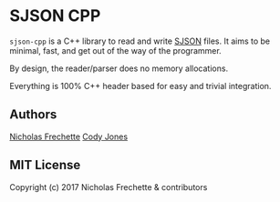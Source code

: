 # SJSON CPP

`sjson-cpp` is a C++ library to read and write [SJSON](http://help.autodesk.com/view/Stingray/ENU/?guid=__stingray_help_managing_content_sjson_html) files.
It aims to be minimal, fast, and get out of the way of the programmer.

By design, the reader/parser does no memory allocations.

Everything is 100% C++ header based for easy and trivial integration.

## Authors

[Nicholas Frechette](https://github.com/nfrechette)
[Cody Jones](https://github.com/CodyDWJones)

## MIT License

Copyright (c) 2017 Nicholas Frechette & contributors
